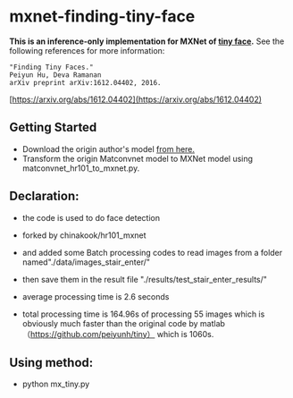 # mxnet-finding-tiny-face
**This is an inference-only implementation for MXNet of [tiny face](https://github.com/peiyunh/tiny).**
See the following references for more information:
```
"Finding Tiny Faces."
Peiyun Hu, Deva Ramanan
arXiv preprint arXiv:1612.04402, 2016.
```
[https://arxiv.org/abs/1612.04402](https://arxiv.org/abs/1612.04402)

## Getting Started
  * Download the origin author's model [from here.](https://www.cs.cmu.edu/~peiyunh/tiny/hr_res101.mat)
  * Transform the origin Matconvnet model to MXNet model using matconvnet_hr101_to_mxnet.py.

## Declaration:

* the code is used to do face detection 
* forked by chinakook/hr101_mxnet
* and added some Batch processing codes to read images from a folder named"./data/images_stair_enter/"
* then save them in the result file "./results/test_stair_enter_results/"

* average processing time is 2.6 seconds
* total processing time is 164.96s of processing 55 images which is obviously much faster than the original code by matlab（https://github.com/peiyunh/tiny） which is 1060s.

## Using method:

* python mx_tiny.py

